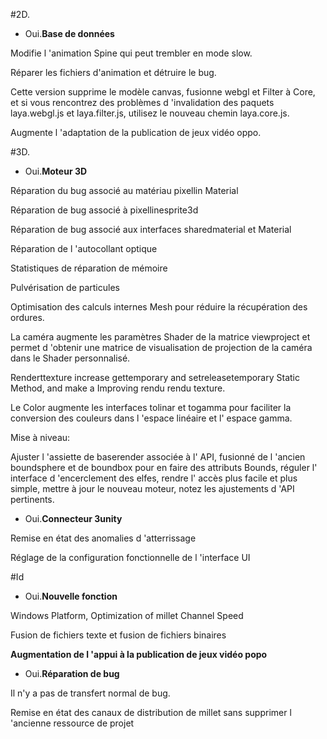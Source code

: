 #2D.

- Oui.**Base de données**

Modifie l 'animation Spine qui peut trembler en mode slow.

Réparer les fichiers d'animation et détruire le bug.

Cette version supprime le modèle canvas, fusionne webgl et Filter à Core, et si vous rencontrez des problèmes d 'invalidation des paquets laya.webgl.js et laya.filter.js, utilisez le nouveau chemin laya.core.js.

Augmente l 'adaptation de la publication de jeux vidéo oppo.


#3D.

- Oui.**Moteur 3D**

Réparation du bug associé au matériau pixellin Material

Réparation de bug associé à pixellinesprite3d

Réparation de bug associé aux interfaces sharedmaterial et Material

Réparation de l 'autocollant optique

Statistiques de réparation de mémoire

Pulvérisation de particules

Optimisation des calculs internes Mesh pour réduire la récupération des ordures.

La caméra augmente les paramètres Shader de la matrice viewproject et permet d 'obtenir une matrice de visualisation de projection de la caméra dans le Shader personnalisé.

Renderttexture increase gettemporary and setreleasetemporary Static Method, and make a Improving rendu rendu texture.

Le Color augmente les interfaces tolinar et togamma pour faciliter la conversion des couleurs dans l 'espace linéaire et l' espace gamma.

Mise à niveau:

Ajuster l 'assiette de baserender associée à l' API, fusionné de l 'ancien boundsphere et de boundbox pour en faire des attributs Bounds, réguler l' interface d 'encerclement des elfes, rendre l' accès plus facile et plus simple, mettre à jour le nouveau moteur, notez les ajustements d 'API pertinents.



- Oui.**Connecteur 3unity**

Remise en état des anomalies d 'atterrissage

Réglage de la configuration fonctionnelle de l 'interface UI


#Id

- Oui.**Nouvelle fonction**

Windows Platform, Optimization of millet Channel Speed

Fusion de fichiers texte et fusion de fichiers binaires


  **Augmentation de l 'appui à la publication de jeux vidéo popo**

- Oui.**Réparation de bug**

Il n'y a pas de transfert normal de bug.

Remise en état des canaux de distribution de millet sans supprimer l 'ancienne ressource de projet


  